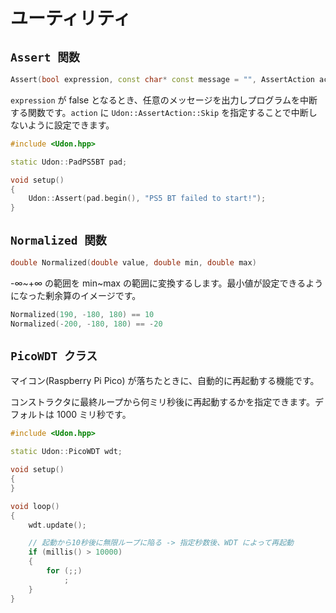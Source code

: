 # ユーティリティ

## `Assert 関数`

```cpp
Assert(bool expression, const char* const message = "", AssertAction action = AssertAction::Abort)
```

`expression` が false となるとき、任意のメッセージを出力しプログラムを中断する関数です。`action` に `Udon::AssertAction::Skip` を指定することで中断しないように設定できます。

```cpp
#include <Udon.hpp>

static Udon::PadPS5BT pad;

void setup()
{
    Udon::Assert(pad.begin(), "PS5 BT failed to start!");
}
```

## `Normalized 関数`

```cpp
double Normalized(double value, double min, double max)
```

-∞~+∞ の範囲を min~max の範囲に変換するします。最小値が設定できるようになった剰余算のイメージです。

```cpp
Normalized(190, -180, 180) == 10
Normalized(-200, -180, 180) == -20
```

## `PicoWDT クラス`

マイコン(Raspberry Pi Pico) が落ちたときに、自動的に再起動する機能です。

コンストラクタに最終ループから何ミリ秒後に再起動するかを指定できます。デフォルトは 1000 ミリ秒です。

```cpp
#include <Udon.hpp>

static Udon::PicoWDT wdt;

void setup()
{
}

void loop()
{
    wdt.update();

    // 起動から10秒後に無限ループに陥る -> 指定秒数後、WDT によって再起動
    if (millis() > 10000)
    {
        for (;;)
            ;
    }
}
```

